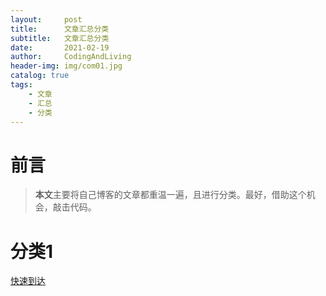 ```yaml
---
layout:     post
title:      文章汇总分类
subtitle:   文章汇总分类
date:       2021-02-19
author:     CodingAndLiving
header-img: img/com01.jpg
catalog: true
tags:
    - 文章
    - 汇总
    - 分类
---
```

# 前言

> **本文**主要将自己博客的文章都重温一遍，且进行分类。最好，借助这个机会，敲击代码。

# 分类1


[快速到达](https://mp.weixin.qq.com/s/jI0XBEbSRXjnQR5cbPNotQ)



